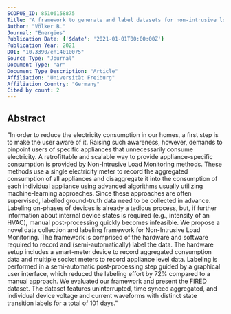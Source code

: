 ```yaml
---
SCOPUS_ID: 85106158875
Title: "A framework to generate and label datasets for non-intrusive load monitoring"
Author: "Völker B."
Journal: "Energies"
Publication Date: {'$date': '2021-01-01T00:00:00Z'}
Publication Year: 2021
DOI: "10.3390/en14010075"
Source Type: "Journal"
Document Type: "ar"
Document Type Description: "Article"
Affiliation: "Universität Freiburg"
Affiliation Country: "Germany"
Cited by count: 2
---
```


## Abstract
"In order to reduce the electricity consumption in our homes, a first step is to make the user aware of it. Raising such awareness, however, demands to pinpoint users of specific appliances that unnecessarily consume electricity. A retrofittable and scalable way to provide appliance-specific consumption is provided by Non-Intrusive Load Monitoring methods. These methods use a single electricity meter to record the aggregated consumption of all appliances and disaggregate it into the consumption of each individual appliance using advanced algorithms usually utilizing machine-learning approaches. Since these approaches are often supervised, labelled ground-truth data need to be collected in advance. Labeling on-phases of devices is already a tedious process, but, if further information about internal device states is required (e.g., intensity of an HVAC), manual post-processing quickly becomes infeasible. We propose a novel data collection and labeling framework for Non-Intrusive Load Monitoring. The framework is comprised of the hardware and software required to record and (semi-automatically) label the data. The hardware setup includes a smart-meter device to record aggregated consumption data and multiple socket meters to record appliance level data. Labeling is performed in a semi-automatic post-processing step guided by a graphical user interface, which reduced the labeling effort by 72% compared to a manual approach. We evaluated our framework and present the FIRED dataset. The dataset features uninterrupted, time synced aggregated, and individual device voltage and current waveforms with distinct state transition labels for a total of 101 days."
